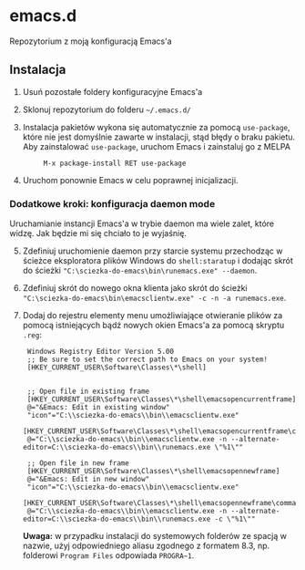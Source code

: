 # emacs.d

Repozytorium z moją konfiguracją Emacs'a 

## Instalacja

1. Usuń pozostałe foldery konfiguracyjne Emacs'a
2. Sklonuj repozytorium do folderu `~/.emacs.d/`
3. Instalacja pakietów wykona się automatycznie za pomocą `use-package`, które nie jest domyślnie zawarte w instalacji, stąd błędy o braku pakietu. Aby zainstalować `use-package`, uruchom Emacs i zainstaluj go z MELPA

			M-x package-install RET use-package

4. Uruchom ponownie Emacs w celu poprawnej inicjalizacji.

### Dodatkowe kroki: konfiguracja daemon mode

Uruchamianie instancji Emacs'a w trybie daemon ma wiele zalet, które widzę. Jak będzie mi się chciało to je wyjaśnię.

5. Zdefiniuj uruchomienie daemon przy starcie systemu przechodząc w ścieżce eksploratora plików Windows do `shell:staratup` i dodając skrót do ścieżki `"C:\sciezka-do-emacs\bin\runemacs.exe" --daemon`.

6. Zdefiniuj skrót do nowego okna klienta jako skrót do ścieżki `"C:\sciezka-do-emacs\bin\emacsclientw.exe" -c -n -a runemacs.exe`.

7. Dodaj do rejestru elementy menu umożliwiające otwieranie plików za pomocą istniejących bądź nowych okien Emacs'a za pomocą skryptu `.reg`:
		
		Windows Registry Editor Version 5.00
		;; Be sure to set the correct path to Emacs on your system!
		[HKEY_CURRENT_USER\Software\Classes\*\shell]


		;; Open file in existing frame
		[HKEY_CURRENT_USER\Software\Classes\*\shell\emacsopencurrentframe]
		@="&Emacs: Edit in existing window"
		"icon"="C:\\sciezka-do-emacs\\bin\\emacsclientw.exe"
		[HKEY_CURRENT_USER\Software\Classes\*\shell\emacsopencurrentframe\command]
		@="C:\\sciezka-do-emacs\\bin\\emacsclientw.exe -n --alternate-editor=C:\\sciezka-do-emacs\\bin\\runemacs.exe \"%1\""

		;; Open file in new frame
		[HKEY_CURRENT_USER\Software\Classes\*\shell\emacsopennewframe]
		@="&Emacs: Edit in new window"
		"icon"="C:\\sciezka-do-emacs\\bin\\emacsclientw.exe"
		[HKEY_CURRENT_USER\Software\Classes\*\shell\emacsopennewframe\command]
		@="C:\\sciezka-do-emacs\\bin\\emacsclientw.exe -n --alternate-editor=C:\\sciezka-do-emacs\\bin\\runemacs.exe -c \"%1\""

	**Uwaga:** w przypadku instalacji do systemowych folderów ze spacją w nazwie, użyj odpowiedniego  aliasu zgodnego z formatem 8.3, np. folderowi `Program Files` odpowiada `PROGRA~1`. 
